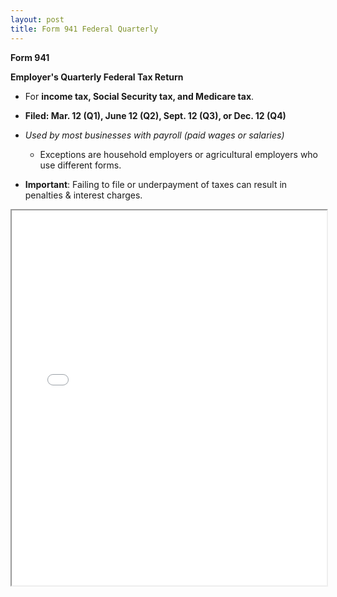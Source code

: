 ```yaml
---
layout: post
title: Form 941 Federal Quarterly
---
```


**Form 941**

**Employer's Quarterly Federal Tax Return**

- For **income tax, Social Security tax, and Medicare tax**.

- **Filed: Mar. 12 (Q1), June 12 (Q2), Sept. 12 (Q3), or Dec. 12 (Q4)**

- *Used by most businesses with payroll (paid wages or salaries)*
  - Exceptions are household employers or agricultural employers who use different forms.

- **Important**: Failing to file or underpayment of taxes can result in penalties & interest charges.


<div class="pdf-container">
    <iframe src="/bookkeeping-notes/assets/misc/IRS-form-941-24.pdf#zoom=FitH"
    height="600" width="100%" allowFullScreen="true">
    </iframe>
</div>
